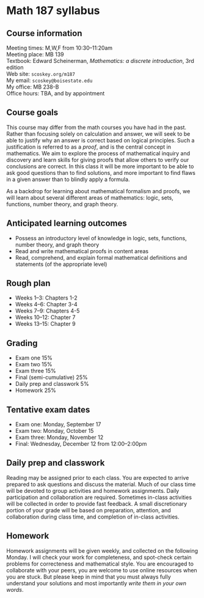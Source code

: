# Math 187 syllabus

## Course information

Meeting times: M,W,F from 10:30&ndash;11:20am  
Meeting place: MB 139  
Textbook: Edward Scheinerman, *Mathematics: a discrete introduction*, 3rd edition  
Web site: `scoskey.org/m187`  
My email: `scoskey@boisestate.edu`  
My office: MB 238-B  
Office hours: TBA, and by appointment

## Course goals

This course may differ from the math courses you have had in the past. Rather than focusing solely on calculation and answer, we will seek to be able to justify why an answer is correct based on logical principles. Such a justification is referred to as a *proof*, and is the central concept in mathematics. We aim to explore the process of mathematical inquiry and discovery and learn skills for giving proofs that allow others to verify our conclusions are correct. In this class it will be more important to be able to ask good questions than to find solutions, and more important to find flaws in a given answer than to blindly apply a formula.

As a backdrop for learning about mathematical formalism and proofs, we will learn about several different areas of mathematics: logic, sets, functions, number theory, and graph theory.

## Anticipated learning outcomes

* Possess an introductory level of knowledge in logic, sets, functions, number theory, and graph theory
* Read and write mathematical proofs in content areas
* Read, comprehend, and explain formal mathematical definitions and statements (of the appropriate level)

## Rough plan

* Weeks 1&ndash;3: Chapters 1-2
* Weeks 4&ndash;6: Chapter 3-4
* Weeks 7&ndash;9: Chapters 4-5
* Weeks 10&ndash;12: Chapter 7
* Weeks 13&ndash;15: Chapter 9

## Grading

* Exam one 15%
* Exam two 15%
* Exam three 15%
* Final (semi-cumulative) 25%
* Daily prep and classwork 5%
* Homework 25%

## Tentative exam dates

* Exam one: Monday, September 17
* Exam two: Monday, October 15
* Exam three: Monday, November 12
* Final: Wednesday, December 12 from 12:00&ndash;2:00pm

## Daily prep and classwork

Reading may be assigned prior to each class. You are expected to arrive prepared to ask questions and discuss the material. Much of our class time will be devoted to group activities and homework assignments. Daily participation and collaboration are required. Sometimes in-class activities will be collected in order to provide fast feedback. A small discretionary portion of your grade will be based on preparation, attention, and collaboration during class time, and completion of in-class activities.

## Homework

Homework assignments will be given weekly, and collected on the following Monday. I will check your work for completeness, and spot-check certain problems for correcteness and mathematical style. You are encouraged to collaborate with your peers, you are welcome to use online resources when you are stuck. But please keep in mind that you must always fully understand your solutions and most importantly *write them in your own words*.
